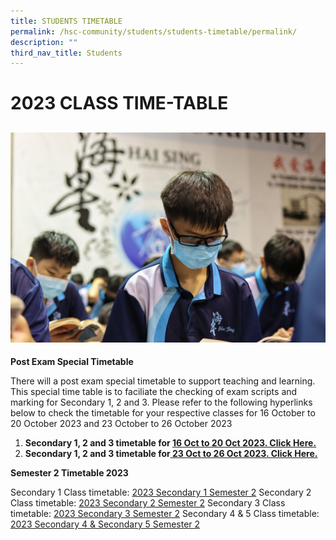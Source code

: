 ```yaml
---
title: STUDENTS TIMETABLE
permalink: /hsc-community/students/students-timetable/permalink/
description: ""
third_nav_title: Students
---
```

2023 CLASS TIME-TABLE
==========
![](/images/timetable.jpeg)
---------------------
**Post Exam Special Timetable**

There will a  post exam special timetable to support teaching and learning. This special time table is to faciliate the checking of exam scripts and marking for Secondary 1, 2 and 3. Please refer to the following hyperlinks below to check the timetable for your respective classes for 16 October to 20 October 2023 and 23 October to 26 October 2023
1. **Secondary 1,  2 and 3 timetable for [ 16 Oct to 20 Oct 2023.  Click Here.](/files/Time%20Table/final%20post%20exam%2016%20to%2020%20oct%202023%2015102023%20class.pdf)**
3. **Secondary 1,  2 and 3 timetable for[ 23 Oct to 26 Oct 2023. Click Here.](/files/Time%20Table/final%20post%20exam%2023%20to%2026%20oct%202023%2015102023%20class.pdf)**

**Semester 2 Timetable 2023**

Secondary 1 Class timetable: 
[2023 Secondary 1 Semester 2](/files/Time%20Table/sec%201%202023%20sem%202%20class%2023062023.pdf)
Secondary 2 Class timetable: 
[2023 Secondary 2 Semester 2](/files/Time%20Table/sec2%202023%20sem%202%20class%2023062023.pdf)
Secondary 3 Class timetable: [2023 Secondary 3 Semester 2](/files/Time%20Table/sec%203%202023%20sem%202%20class%2023062023.pdf)
Secondary 4 & 5 Class timetable: 
[2023 Secondary 4 & Secondary 5 Semester 2](/files/Time%20Table/sec4%20sec%205%202023%20sem%202%20class%2023062023.pdf)